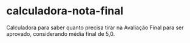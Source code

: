 # calculadora-nota-final
Calculadora para saber quanto precisa tirar na Avaliação Final para ser aprovado, considerando média final de 5,0.
